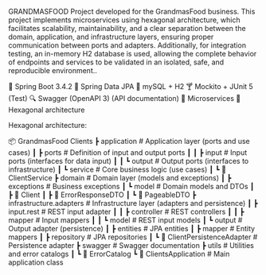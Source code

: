 GRANDMASFOOD
Project developed for the GrandmasFood business.
This project implements microservices using hexagonal architecture, which facilitates scalability, maintainability, and a clear separation between the domain, application, and infrastructure layers, ensuring proper communication between ports and adapters.
Additionally, for integration testing, an in-memory H2 database is used, allowing the complete behavior of endpoints and services to be validated in an isolated, safe, and reproducible environment..

🥬 Spring Boot 3.4.2
🥬 Spring Data JPA 
🐘 mySQL + H2
🍸 Mockito + JUnit 5 (Test)
🔍 Swagger (OpenAPI 3) (API documentation)
🧩 Microservices
🧩 Hexagonal architecture

Hexagonal architecture:

📦 GrandmasFood Clients
┣  application # Application layer (ports and use cases)
┃ ┣  ports # Definition of input and output ports
┃ ┃ ┣  input # Input ports (interfaces for data input)
┃ ┃ ┗  output # Output ports (interfaces to infrastructure)
┃ ┗  service # Core business logic (use cases)
┃ ┗ 📄 ClientService
┣  domain # Domain layer (models and exceptions)
┃ ┣  exceptions # Business exceptions
┃ ┗  model # Domain models and DTOs
┃ ┣ 📄 Client
┃ ┣ 📄 ErrorResponseDTO
┃ ┗ 📄 PageableDTO
┣  infrastructure.adapters # Infrastructure layer (adapters and persistence)
┃ ┣  input.rest # REST input adapter
┃ ┃ ┣  controller # REST controllers
┃ ┃ ┣  mapper # Input mappers
┃ ┃ ┗  model # REST input models
┃ ┗  output # Output adapter (persistence)
┃ ┣  entities # JPA entities
┃ ┣  mapper # Entity mappers
┃ ┣  repository # JPA repositories
┃ ┗ 📄 ClientPersistenceAdapter # Persistence adapter
┣  swagger # Swagger documentation
┣  utils # Utilities and error catalogs
┃ ┗ 📄 ErrorCatalog
┗ 📄 ClientsApplication # Main application class
